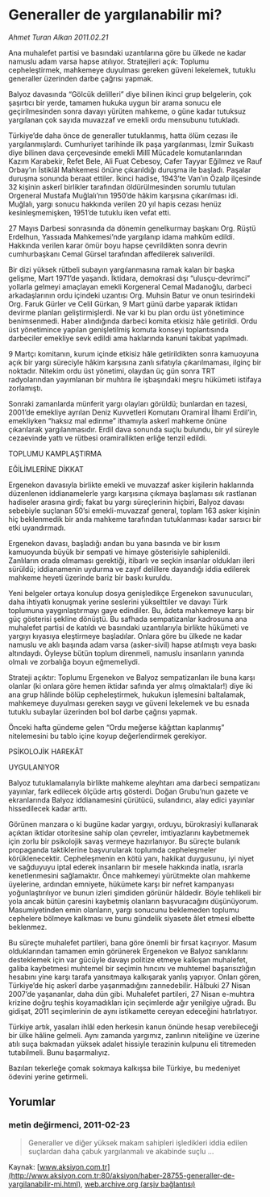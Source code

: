 # Generaller de yargılanabilir mi?

*Ahmet Turan Alkan 2011.02.21*

<font class="agenda2NewsSpot">
 Ana muhalefet partisi ve basındaki uzantılarına göre bu ülkede ne kadar namuslu adam varsa hapse atılıyor. Stratejileri açık: Toplumu cepheleştirmek, mahkemeye duyulması gereken güveni lekelemek, tutuklu generaller üzerinden darbe çağrısı yapmak.
</font>
<font class="newsDetail">
 <p>
  <p class="MsoNormal">
   Balyoz davasında “Gölcük delilleri” diye bilinen ikinci grup belgelerin, çok şaşırtıcı bir yerde, tamamen hukuka uygun bir arama sonucu ele geçirilmesinden sonra davayı yürüten mahkeme, o güne kadar tutuksuz yargılanan çok sayıda muvazzaf ve emekli ordu mensubunu tutukladı.
  </p>
  <p class="MsoNormal">
   Türkiye’de daha önce de generaller tutuklanmış, hatta ölüm cezası ile yargılanmışlardı. Cumhuriyet tarihinde ilk paşa yargılanması, İzmir Suikastı diye bilinen dava çerçevesinde emekli Millî Mücadele komutanlarından Kazım Karabekir, Refet Bele, Ali Fuat Cebesoy, Cafer Tayyar Eğilmez ve Rauf Orbay’ın İstiklâl Mahkemesi önüne çıkarıldığı duruşma ile başladı. Paşalar duruşma sonunda beraat ettiler. İkinci hadise, 1943’te Van’ın Özalp ilçesinde 32 kişinin askerî birlikler tarafından öldürülmesinden sorumlu tutulan Orgeneral Mustafa Muğlalı’nın 1950’de hâkim karşısına çıkarılması idi. Muğlalı, yargı sonucu hakkında verilen 20 yıl hapis cezası henüz kesinleşmemişken, 1951’de tutuklu iken vefat etti.
  </p>
  <p class="MsoNormal">
   27 Mayıs Darbesi sonrasında da dönemin genelkurmay başkanı Org. Rüştü Erdelhun, Yassıada Mahkemesi’nde yargılanıp idama mahkûm edildi. Hakkında verilen karar ömür boyu hapse çevrildikten sonra devrin cumhurbaşkanı Cemal Gürsel tarafından affedilerek salıverildi.
  </p>
  <p class="MsoNormal">
   Bir dizi yüksek rütbeli subayın yargılanmasına ramak kalan bir başka gelişme, Mart 1971’de yaşandı. İktidara, demokrasi dışı “ulusçu-devrimci” yollarla gelmeyi amaçlayan emekli Korgeneral Cemal Madanoğlu, darbeci arkadaşlarının ordu içindeki uzantısı Org. Muhsin Batur ve onun tesirindeki Org. Faruk Gürler ve Celil Gürkan, 9 Mart günü darbe yaparak iktidarı devirme planları geliştirmişlerdi. Ne var ki bu plan ordu üst yönetimince benimsenmedi. Haber alındığında darbeci komita etkisiz hâle getirildi. Ordu üst yönetimince yapılan genişletilmiş komuta konseyi toplantısında darbeciler emekliye sevk edildi ama haklarında kanuni takibat yapılmadı.
  </p>
  <p class="MsoNormal">
   9 Martçı komitanın, kurum içinde etkisiz hâle getirildikten sonra kamuoyuna açık bir yargı süreciyle hâkim karşısına zanlı sıfatıyla çıkarılmaması, ilginç bir noktadır. Nitekim ordu üst yönetimi, olaydan üç gün sonra TRT radyolarından yayımlanan bir muhtıra ile işbaşındaki meşru hükümeti istifaya zorlamıştı.
  </p>
  <p class="MsoNormal">
   Sonraki zamanlarda münferit yargı olayları görüldü; bunlardan en tazesi, 2001’de emekliye ayrılan Deniz Kuvvetleri Komutanı Oramiral İlhami Erdil’in, emekliyken “haksız mal edinme” ithamıyla askerî mahkeme önüne çıkarılarak yargılanmasıdır. Erdil dava sonunda suçlu bulundu, bir yıl süreyle cezaevinde yattı ve rütbesi oramirallikten erliğe tenzil edildi.
  </p>
  <p class="MsoNormal">
   TOPLUMU KAMPLAŞTIRMA
  </p>
  <p class="MsoNormal">
   EĞİLİMLERİNE DİKKAT
  </p>
  <p class="MsoNormal">
   Ergenekon davasıyla birlikte emekli ve muvazzaf asker kişilerin haklarında düzenlenen iddianamelerle yargı karşısına çıkmaya başlaması sık rastlanan hadiseler arasına girdi; fakat bu yargı süreçlerinin hiçbiri, Balyoz davası sebebiyle suçlanan 50’si emekli-muvazzaf general, toplam 163 asker kişinin hiç beklenmedik bir anda mahkeme tarafından tutuklanması kadar sarsıcı bir etki uyandırmadı.
  </p>
  <p class="MsoNormal">
   Ergenekon davası, başladığı andan bu yana basında ve bir kısım kamuoyunda büyük bir sempati ve himaye gösterisiyle sahiplenildi. Zanlıların orada olmaması gerektiği, itibarlı ve seçkin insanlar oldukları ileri sürüldü; iddianamenin uydurma ve zayıf delillere dayandığı iddia edilerek mahkeme heyeti üzerinde bariz bir baskı kuruldu.
  </p>
  <p class="MsoNormal">
   Yeni belgeler ortaya konulup dosya genişledikçe Ergenekon savunucuları, daha ihtiyatlı konuşmak yerine seslerini yükselttiler ve davayı Türk toplumuna yaygınlaştırmayı gaye edindiler. Bu, âdeta mahkemeye karşı bir güç gösterisi şekline dönüştü. Bu safhada sempatizanlar kadrosuna ana muhalefet partisi de katıldı ve basındaki uzantılarıyla birlikte hükümeti ve yargıyı kıyasıya eleştirmeye başladılar. Onlara göre bu ülkede ne kadar namuslu ve aklı başında adam varsa (asker-sivil) hapse atılmıştı veya baskı altındaydı. Öyleyse bütün toplum direnmeli, namuslu insanların yanında olmalı ve zorbalığa boyun eğmemeliydi.
  </p>
  <p class="MsoNormal">
   Strateji açıktır: Toplumu Ergenekon ve Balyoz sempatizanları ile buna karşı olanlar (ki onlara göre hemen iktidar safında yer almış olmaktalar!) diye iki ana grup hâlinde bölüp cepheleştirmek, hukukun işlemesini baltalamak, mahkemeye duyulması gereken saygı ve güveni lekelemek ve bu esnada tutuklu subaylar üzerinden bol bol darbe çağrısı yapmak.
  </p>
  <p class="MsoNormal">
   Önceki hafta gündeme gelen “Ordu meğerse kâğıttan kaplanmış” nitelemesini bu tablo içine koyup değerlendirmek gerekiyor.
  </p>
  <p class="MsoNormal">
   PSİKOLOJİK HAREKÂT
  </p>
  <p class="MsoNormal">
   UYGULANIYOR
  </p>
  <p class="MsoNormal">
   Balyoz tutuklamalarıyla birlikte mahkeme aleyhtarı ama darbeci sempatizanı yayınlar, fark edilecek ölçüde artış gösterdi. Doğan Grubu’nun gazete ve ekranlarında Balyoz iddianamesini çürütücü, sulandırıcı, alay edici yayınlar hissedilecek kadar arttı.
  </p>
  <p class="MsoNormal">
   Görünen manzara o ki bugüne kadar yargıyı, orduyu, bürokrasiyi kullanarak açıktan iktidar otoritesine sahip olan çevreler, imtiyazlarını kaybetmemek için zorlu bir psikolojik savaş vermeye hazırlanıyor. Bu süreçte bulanık propaganda taktiklerine başvurularak toplumda cepheleşmeler körüklenecektir. Cepheleşmenin en kötü yanı, hakikat duygusunu, iyi niyet ve sağduyuyu iptal ederek insanların bir mesele hakkında inatla, ısrarla kenetlenmesini sağlamaktır. Önce mahkemeyi yürütmekte olan mahkeme üyelerine, ardından emniyete, hükümete karşı bir nefret kampanyası yoğunlaştırılıyor ve bunun izleri şimdiden görünür hâldedir. Böyle tehlikeli bir yola ancak bütün çaresini kaybetmiş olanların başvuracağını düşünüyorum. Masumiyetinden emin olanların, yargı sonucunu beklemeden toplumu cephelere bölmeye kalkması ve bunu gündelik siyasete âlet etmesi elbette beklenmez.
  </p>
  <p class="MsoNormal">
   Bu süreçte muhalefet partileri, bana göre önemli bir fırsat kaçırıyor. Masum olduklarından tamamen emin görünerek Ergenekon ve Balyoz sanıklarını desteklemek için var gücüyle davayı politize etmeye kalkışan muhalefet, galiba kaybetmesi muhtemel bir seçimin hıncını ve muhtemel başarısızlığın hesabını yine karşı tarafa yansıtmaya kalkışarak yanlış yapıyor. Onları gören, Türkiye’de hiç askerî darbe yaşanmadığını zannedebilir. Hâlbuki 27 Nisan 2007’de yaşananlar, daha dün gibi. Muhalefet partileri, 27 Nisan e-muhtıra krizine doğru teşhis koyamadıkları için seçimlerde ağır yenilgiye uğradı. Bu gidişat, 2011 seçimlerinin de aynı istikamette cereyan edeceğini hatırlatıyor.
  </p>
  <p class="MsoNormal">
   Türkiye artık, yasaları ihlâl eden herkesin kanun önünde hesap verebileceği bir ülke hâline gelmeli. Aynı zamanda yargımız, zanlının niteliğine ve üzerine atılı suça bakmadan yüksek adalet hissiyle terazinin kulpunu eli titremeden tutabilmeli. Bunu başarmalıyız.
  </p>
  <p class="MsoNormal">
   Bazıları tekerleğe çomak sokmaya kalkışsa bile Türkiye, bu medeniyet ödevini yerine getirmeli.
  </p>
 </p>
</font>

## Yorumlar

### metin değirmenci, 2011-02-23
> Generaller ve diğer yüksek makam sahipleri işledikleri iddia edilen suçlardan daha çabuk yargılanmalı ve akabinde suçlu ...

Kaynak: [www.aksiyon.com.tr](http://www.aksiyon.com.tr:80/aksiyon/haber-28755-generaller-de-yargilanabilir-mi.html), [web.archive.org (arşiv bağlantısı)](http://web.archive.org/web/20110301063427/http://www.aksiyon.com.tr:80/aksiyon/haber-28755-generaller-de-yargilanabilir-mi.html)
